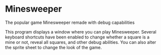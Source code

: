 # Minesweeper
The popular game Minesweeper remade with debug capabilities

This program displays a window where you can play Minesweeper. 
Several keyboard shortcuts have been enabled to change whether a square is a mine or not, reveal all squares, and other debug abilities.
You can also alter the sprite sheet to change the look of the game.
